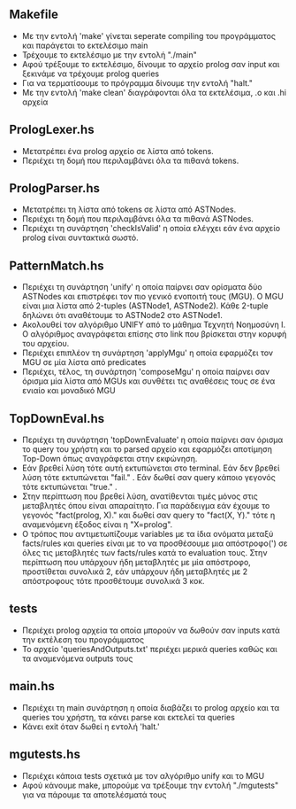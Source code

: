 ## Makefile
- Με την εντολή 'make' γίνεται seperate compiling του προγράμματος και παράγεται το εκτελέσιμο main
- Τρέχουμε το εκτελέσιμο με την εντολή "./main"
- Αφού τρέξουμε το εκτελέσιμο, δίνουμε το αρχείο prolog σαν input και ξεκινάμε να τρέχουμε prolog queries
- Για να τερματίσουμε το πρόγραμμα δίνουμε την εντολή "halt."
- Με την εντολή 'make clean' διαγράφονται όλα τα εκτελέσιμα, .o και .hi αρχεία

## PrologLexer.hs
- Μετατρέπει ένα prolog αρχείο σε λίστα από tokens.
- Περιέχει τη δομή που περιλαμβάνει όλα τα πιθανά tokens.

## PrologParser.hs
- Μετατρέπει τη λίστα από tokens σε λίστα από ASTNodes.
- Περιέχει τη δομή που περιλαμβάνει όλα τα πιθανά ASTNodes.
- Περιέχει τη συνάρτηση 'checkIsValid' η οποία ελέγχει εάν ένα αρχείο prolog είναι συντακτικά σωστό.

## PatternMatch.hs
- Περιέχει τη συνάρτηση 'unify' η οποία παίρνει σαν ορίσματα δύο ASTNodes και επιστρέφει τον πιο γενικό ενοποιτή τους (MGU).
Ο MGU είναι μια λίστα από 2-tuples (ASTNode1, ASTNode2). Κάθε 2-tuple δηλώνει ότι αναθέτουμε το ASTNode2 στο ASTNode1.
- Ακολουθεί τον αλγόριθμο UNIFY από το μάθημα Τεχνητή Νοημοσύνη Ι. Ο αλγόριθμος αναγράφεται επίσης στο link που βρίσκεται στην κορυφή του αρχείου.
- Περιέχει επιπλέον τη συνάρτηση 'applyMgu' η οποία εφαρμόζει τον MGU σε μία λίστα από predicates
- Περιέχει, τέλος, τη συνάρτηση 'composeMgu' η οποία παίρνει σαν όρισμα μία λίστα από MGUs και συνθέτει τις αναθέσεις τους σε ένα ενιαίο και μοναδικό MGU

## TopDownEval.hs
- Περιέχει τη συνάρτηση 'topDownEvaluate' η οποία παίρνει σαν όρισμα το query του χρήστη και το parsed αρχείο και εφαρμόζει αποτίμηση Top-Down όπως αναγράφεται στην εκφώνηση.
- Εάν βρεθεί λύση τότε αυτή εκτυπώνεται στο terminal. Εάν δεν βρεθεί λύση τότε εκτυπώνεται "fail." . Εάν δωθεί σαν query κάποιο γεγονός τότε εκτυπώνεται "true." .
- Στην περίπτωση που βρεθεί λύση, ανατίθενται τιμές μόνος στις μεταβλητές όπου είναι απαραίτητο. Για παράδειγμα εάν έχουμε το γεγονός "fact(prolog, X)." και δωθεί σαν query το "fact(X, Y)." τότε η αναμενόμενη έξοδος είναι η "X=prolog".
- Ο τρόπος που αντιμετωπίζουμε variables με τα ίδια ονόματα μεταξύ facts/rules και queries είναι με το να προσθέσουμε μια απόστροφο(') σε όλες τις μεταβλητές των facts/rules κατά το evaluation τους. Στην περίπτωση που υπάρχουν ήδη μεταβλητές με μία απόστροφο, προστίθεται συνολικά 2, εάν υπάρχουν ήδη μεταβλητές με 2 απόστροφους τότε προσθέτουμε συνολικά 3 κοκ.

## tests
- Περιέχει prolog αρχεία τα οποία μπορούν να δωθούν σαν inputs κατά την εκτέλεση του προγράμματος
- Το αρχείο 'queriesAndOutputs.txt' περιέχει μερικά queries καθώς και τα αναμενόμενα outputs τους

## main.hs
- Περιέχει τη main συνάρτηση η οποία διαβάζει το prolog αρχείο και τα queries του χρήστη, τα κάνει parse και εκτελεί τα queries
- Κάνει exit όταν δωθεί η εντολή 'halt.'

## mgutests.hs
- Περιέχει κάποια tests σχετικά με τον αλγόριθμο unify και το MGU
- Αφού κάνουμε make, μπορούμε να τρέξουμε την εντολή "./mgutests" για να πάρουμε τα αποτελέσματά τους
